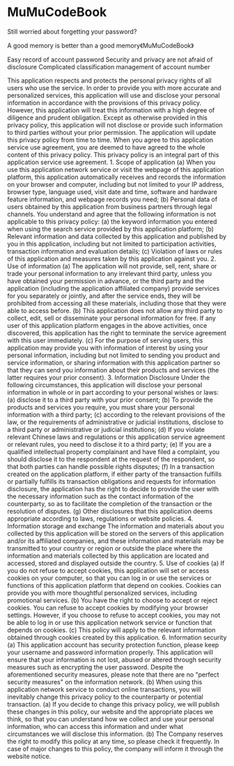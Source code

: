 # MuMuCodeBook
Still worried about forgetting your password?

A good memory is better than a good memory《MuMuCodeBook》

Easy record of account password
Security and privacy are not afraid of disclosure
Complicated classification management of account number

This application respects and protects the personal privacy rights of all users who use the service. In order to provide you with more accurate and personalized services, this application will use and disclose your personal information in accordance with the provisions of this privacy policy. However, this application will treat this information with a high degree of diligence and prudent obligation. Except as otherwise provided in this privacy policy, this application will not disclose or provide such information to third parties without your prior permission. The application will update this privacy policy from time to time. When you agree to this application service use agreement, you are deemed to have agreed to the whole content of this privacy policy. This privacy policy is an integral part of this application service use agreement. 1. Scope of application (a) When you use this application network service or visit the webpage of this application platform, this application automatically receives and records the information on your browser and computer, including but not limited to your IP address, browser type, language used, visit date and time, software and hardware feature information, and webpage records you need; (b) Personal data of users obtained by this application from business partners through legal channels. You understand and agree that the following information is not applicable to this privacy policy: (a) the keyword information you entered when using the search service provided by this application platform; (b) Relevant information and data collected by this application and published by you in this application, including but not limited to participation activities, transaction information and evaluation details; (c) Violation of laws or rules of this application and measures taken by this application against you. 2. Use of information (a) The application will not provide, sell, rent, share or trade your personal information to any irrelevant third party, unless you have obtained your permission in advance, or the third party and the application (including the application affiliated company) provide services for you separately or jointly, and after the service ends, they will be prohibited from accessing all these materials, including those that they were able to access before. (b) This application does not allow any third party to collect, edit, sell or disseminate your personal information for free. If any user of this application platform engages in the above activities, once discovered, this application has the right to terminate the service agreement with this user immediately. (c) For the purpose of serving users, this application may provide you with information of interest by using your personal information, including but not limited to sending you product and service information, or sharing information with this application partner so that they can send you information about their products and services (the latter requires your prior consent). 3. Information Disclosure Under the following circumstances, this application will disclose your personal information in whole or in part according to your personal wishes or laws: (a) disclose it to a third party with your prior consent; (b) To provide the products and services you require, you must share your personal information with a third party; (c) according to the relevant provisions of the law, or the requirements of administrative or judicial institutions, disclose to a third party or administrative or judicial institutions; (d) If you violate relevant Chinese laws and regulations or this application service agreement or relevant rules, you need to disclose it to a third party; (e) If you are a qualified intellectual property complainant and have filed a complaint, you should disclose it to the respondent at the request of the respondent, so that both parties can handle possible rights disputes; (f) In a transaction created on the application platform, if either party of the transaction fulfills or partially fulfills its transaction obligations and requests for information disclosure, the application has the right to decide to provide the user with the necessary information such as the contact information of the counterparty, so as to facilitate the completion of the transaction or the resolution of disputes. (g) Other disclosures that this application deems appropriate according to laws, regulations or website policies. 4. Information storage and exchange The information and materials about you collected by this application will be stored on the servers of this application and/or its affiliated companies, and these information and materials may be transmitted to your country or region or outside the place where the information and materials collected by this application are located and accessed, stored and displayed outside the country. 5. Use of cookies (a) If you do not refuse to accept cookies, this application will set or access cookies on your computer, so that you can log in or use the services or functions of this application platform that depend on cookies. Cookies can provide you with more thoughtful personalized services, including promotional services. (b) You have the right to choose to accept or reject cookies. You can refuse to accept cookies by modifying your browser settings. However, if you choose to refuse to accept cookies, you may not be able to log in or use this application network service or function that depends on cookies. (c) This policy will apply to the relevant information obtained through cookies created by this application. 6. Information security (a) This application account has security protection function, please keep your username and password information properly. This application will ensure that your information is not lost, abused or altered through security measures such as encrypting the user password. Despite the aforementioned security measures, please note that there are no "perfect security measures" on the information network. (b) When using this application network service to conduct online transactions, you will inevitably change this privacy policy to the counterparty or potential transaction. (a) If you decide to change this privacy policy, we will publish these changes in this policy, our website and the appropriate places we think, so that you can understand how we collect and use your personal information, who can access this information and under what circumstances we will disclose this information. (b) The Company reserves the right to modify this policy at any time, so please check it frequently. In case of major changes to this policy, the company will inform it through the website notice.

